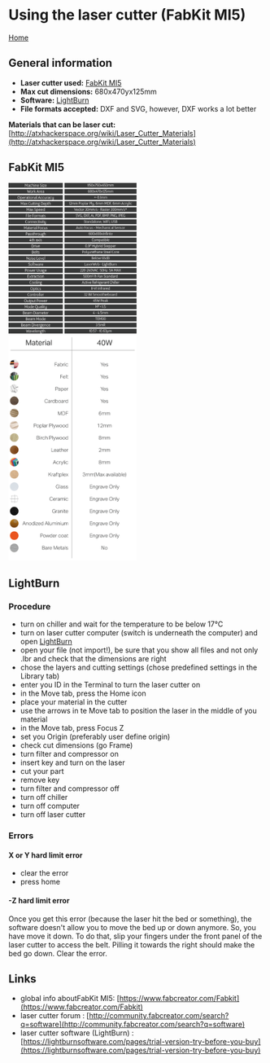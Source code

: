 # Using the laser cutter (FabKit MI5)

[Home](../../../README.md)

## General information

- **Laser cutter used:** [FabKit MI5](https://www.fabcreator.com/Fabkit)
- **Max cut dimensions:** 680x470yx125mm
- **Software:** [LightBurn](https://lightburnsoftware.com/)
- **File formats accepted:** DXF and SVG, however, DXF works a lot better

**Materials that can be laser cut:**
[http://atxhackerspace.org/wiki/Laser_Cutter_Materials](http://atxhackerspace.org/wiki/Laser_Cutter_Materials)

## FabKit MI5

<img src="./fabkit-MI5-specs.png" alt="laser cutter specs" width="50%" class="center">

<img src="./fabkit-MI5-materials.png" alt="materials that can be cut with the fabkit" width="50%" class="center">

## LightBurn

### Procedure

- turn on chiller and wait for the temperature to be below 17°C
- turn on laser cutter computer (switch is underneath the computer) and open [LightBurn](https://lightburnsoftware.com/pages/trial-version-try-before-you-buy)
- open your file (not import!), be sure that you show all files and not only .lbr and check that the dimensions are right
- chose the layers and cutting settings (chose predefined settings in the Library tab)
- enter you ID in the Terminal to turn the laser cutter on
- in the Move tab, press the Home icon
- place your material in the cutter
- use the arrows in te Move tab to position the laser in the middle of you material
- in the Move tab, press Focus Z
- set you Origin (preferably user define origin)
- check cut dimensions (go Frame)
- turn filter and compressor on
- insert key and turn on the laser
- cut your part
- remove key
- turn filter and compressor off
- turn off chiller
- turn off computer
- turn off laser cutter

### Errors

#### X or Y hard limit error

- clear the error
- press home

#### -Z hard limit error

Once you get this error (because the laser hit the bed or something), the software doesn't allow you to move the bed up or down anymore. So, you have move it down. To do that, slip your fingers under the front panel of the laser cutter to access the belt. Pilling it towards the right should make the bed go down. Clear the error.

## Links

- global info aboutFabKit MI5: [https://www.fabcreator.com/Fabkit](https://www.fabcreator.com/Fabkit)
- laser cutter forum : [http://community.fabcreator.com/search?q=software](http://community.fabcreator.com/search?q=software)
- laser cutter software (LightBurn) : [https://lightburnsoftware.com/pages/trial-version-try-before-you-buy](https://lightburnsoftware.com/pages/trial-version-try-before-you-buy)
